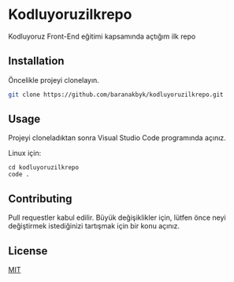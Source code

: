 # Kodluyoruzilkrepo
Kodluyoruz Front-End eğitimi kapsamında açtığım ilk repo



## Installation
Öncelikle projeyi clonelayın.

```bash
git clone https://github.com/baranakbyk/kodluyoruzilkrepo.git 
```

## Usage
Projeyi cloneladıktan sonra Visual Studio Code programında açınız.


Linux için:
```linux
cd kodluyoruzilkrepo
code .
```

## Contributing
Pull requestler kabul edilir. Büyük değişiklikler için, lütfen önce neyi değiştirmek istediğinizi tartışmak için bir konu açınız.


## License
[MIT](https://choosealicense.com/licenses/mit/)